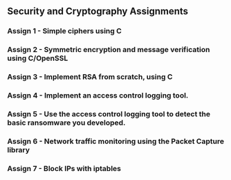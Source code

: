 ## Security and Cryptography Assignments

### Assign 1 - Simple ciphers using C
### Assign 2 - Symmetric encryption and message verification using C/OpenSSL
### Assign 3 - Implement RSA from scratch, using C	
### Assign 4 - Implement an access control logging tool.
### Assign 5 - Use the access control logging tool to detect the basic ransomware you developed.
### Assign 6 - Network traffic monitoring using the Packet Capture library
### Assign 7 - Block IPs with iptables